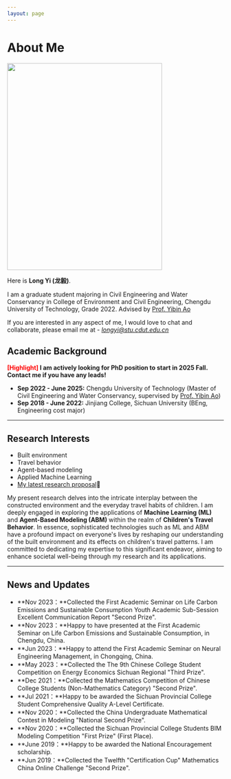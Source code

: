```yaml
---
layout: page
---
```


# About Me

<img src="https://longyistar.github.io/longyi.jpg" class="floatpic" width="360" height="480">

Here is **Long Yi (龙毅)**.

I am a graduate student majoring in Civil Engineering and Water Conservancy in College of Environment and Civil Engineering, Chengdu University of Technology, Grade 2022. Advised by [Prof. Yibin Ao](https://hgycg.cdut.edu.cn/teacher/10201402305)

If you are interested in any aspect of me, I would love to chat and collaborate, please email me at - *longyi@stu.cdut.edu.cn*

## Academic Background

**<font color='red'>[Highlight]</font> I am actively looking for PhD position to start in 2025 Fall. Contact me if you have any leads!**

- **Sep 2022 - June 2025:** Chengdu University of Technology (Master of Civil Engineering and Water Conservancy, supervised by [Prof. Yibin Ao](https://hgycg.cdut.edu.cn/teacher/10201402305))
- **Sep 2018 - June 2022:** Jinjiang College, Sichuan University (BEng, Engineering cost major)


---

## Research Interests

- Built environment
- Travel behavior
- Agent-based modeling
- Applied Machine Learning
- [My latest research proposal](https://longyistar.github.io/file/.pdf)🔗

My present research delves into the intricate interplay between the constructed environment and the everyday travel habits of children. I am deeply engaged in exploring the applications of **Machine Learning (ML)** and **Agent-Based Modeling (ABM)** within the realm of **Children's Travel Behavior**. In essence, sophisticated technologies such as ML and ABM have a profound impact on everyone's lives by reshaping our understanding of the built environment and its effects on children's travel patterns. I am committed to dedicating my expertise to this significant endeavor, aiming to enhance societal well-being through my research and its applications.

---

## News and Updates

- **Nov 2023：**Collected the First Academic Seminar on Life Carbon Emissions and Sustainable Consumption Youth Academic Sub-Session Excellent Communication Report "Second Prize".
- **Nov 2023：**Happy to have presented at the First Academic Seminar on Life Carbon Emissions and Sustainable Consumption, in Chengdu, China.
- **Jun 2023：**Happy to attend the First Academic Seminar on Neural Engineering Management, in Chongqing, China.
- **May 2023：**Collected the The 9th Chinese College Student Competition on Energy Economics Sichuan Regional "Third Prize".
- **Dec 2021：**Collected the Mathematics Competition of Chinese College Students (Non-Mathematics Category) "Second Prize".
- **Jul 2021：**Happy to be awarded the Sichuan Provincial College Student Comprehensive Quality A-Level Certificate.
- **Nov 2020：**Collected the China Undergraduate Mathematical Contest in Modeling "National Second Prize".
- **Nov 2020：**Collected the Sichuan Provincial College Students BIM Modeling Competition "First Prize" (First Place).
- **June 2019：**Happy to be awarded the National Encouragement scholarship.
- **Jun 2019：**Collected the Twelfth "Certification Cup" Mathematics China Online Challenge "Second Prize".


